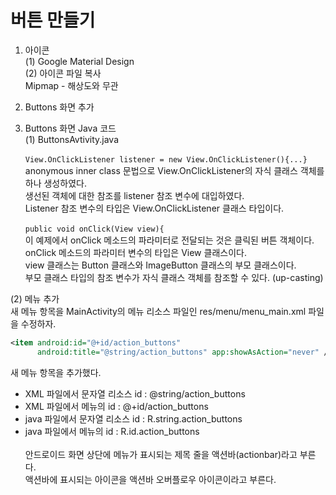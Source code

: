 # 버튼 만들기   

1. 아이콘   
(1) Google Material Design   
(2) 아이콘 파일 복사   
Mipmap - 해상도와 무관    

2. Buttons 화면 추가   

3. Buttons 화면 Java 코드   
(1) ButtonsAvtivity.java   <br/><br/> 
```View.OnClickListener listener = new View.OnClickListener(){...} ```  
anonymous inner class 문법으로 View.OnClickListener의 자식 클래스 객체를 하나 생성하였다.   
생선된 객체에 대한 참조를 listener 참조 변수에 대입하였다.   
Listener 참조 변수의 타입은 View.OnClickListener 클래스 타입이다.   <br/><br/>
```public void onClick(View view){```  
이 예제에서 onClick 메소드의 파라미터로 전달되는 것은 클릭된 버튼 객체이다.   
onClick 메소드의 파라미터 변수의 타입은 View 클래스이다.   
view 클래스는 Button 클래스와 ImageButton 클래스의 부모 클래스이다.   
부모 클래스 타입의 참조 변수가 자식 클래스 객체를 참조할 수 있다. (up-casting)  

(2) 메뉴 추가   
새 메뉴 항목을 MainActivity의 메뉴 리소스 파일인 res/menu/menu_main.xml 파일을 수정하자.   

```xml 
<item android:id="@+id/action_buttons"
      android:title="@string/action_buttons" app:showAsAction="never" />
```
새 메뉴 항목을 추가했다.   

- XML 파일에서 문자열 리소스 id : @string/action_buttons  
- XML 파일에서 메뉴의 id : @+id/action_buttons  
- java 파일에서 문자열 리소스 id : R.string.action_buttons  
- java 파일에서 메뉴의 id : R.id.action_buttons  <br/><br/>
안드로이드 화면 상단에 메뉴가 표시되는 제목 줄을 액션바(actionbar)라고 부른다.  
액션바에 표시되는 아이콘을 액션바 오버플로우 아이콘이라고 부른다.    
